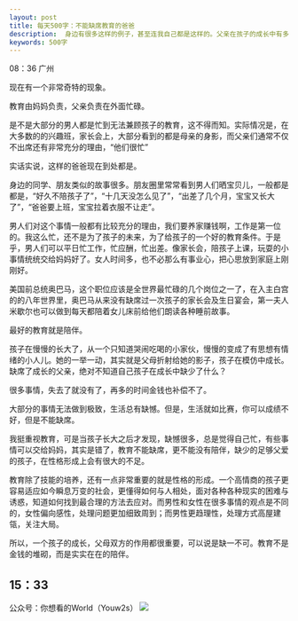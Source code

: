 ```yaml
---
layout: post
title: 每天500字：不能缺席教育的爸爸
description:  身边有很多这样的例子，甚至连我自己都是这样的。父亲在孩子的成长中有多重要？请不要缺席孩子的成长。
keywords: 500字
---
```


08：36 广州

现在有一个非常奇特的现象。

教育由妈妈负责，父亲负责在外面忙碌。

是不是大部分的男人都是忙到无法兼顾孩子的教育，这不得而知。实际情况是，在大多数的的兴趣班，家长会上，大部分看到的都是母亲的身影，而父亲们通常不仅不出席还有非常充分的理由，“他们很忙”

实话实说，这样的爸爸现在到处都是。

身边的同学、朋友类似的故事很多。朋友圈里常常看到男人们晒宝贝儿，一般都是都是，“好久不陪孩子了”，“十几天没怎么见了”，“出差了几个月，宝宝又长大了”，“爸爸要上班，宝宝拉着衣服不让走”。

男人们对这个事情一般都有比较充分的理由，我们要养家赚钱啊，工作是第一位的。我这么忙，还不是为了孩子的未来，为了给孩子的一个好的教育条件。于是乎，男人们可以平日忙工作，忙应酬，忙出差。像家长会，陪孩子上课，玩耍的小事情统统交给妈妈好了。女人时间多，也不必那么有事业心，把心思放到家庭上刚刚好。

美国前总统奥巴马，这个职位应该是全世界最忙碌的几个岗位之一了，在入主白宫的的八年世界里，奥巴马从来没有缺席过一次孩子的家长会及生日宴会，第一夫人米歇尔也可以做到每天都陪着女儿床前给他们朗读各种睡前故事。

最好的教育就是陪伴。

孩子在慢慢的长大了，从一个只知道哭闹吃喝的小家伙，慢慢的变成了有思想有情绪的小人儿。她的一举一动，其实就是父母折射给她的影子，孩子在模仿中成长。缺席了成长的父亲，绝对不知道自己孩子在成长中缺少了什么？

很多事情，失去了就没有了，再多的时间金钱也补偿不了。

大部分的事情无法做到极致，生活总有缺憾。但是，生活就如比赛，你可以成绩不好，但是不能缺席。

我挺重视教育，可是当孩子长大之后才发现，缺憾很多，总是觉得自己忙，有些事情可以交给妈妈，其实是错了，教育不能缺席，更不能没有陪伴，缺少的足够父爱的孩子，在性格形成上会有很大的不足。

教育除了技能的培养，还有一点非常重要的就是性格的形成。一个高情商的孩子更容易适应如今瞬息万变的社会，更懂得如何与人相处，面对各种各种现实的困难与诱惑，知道如何找到最合理的方法去应对。而男性和女性在很多事情的观点是不同的，女性偏向感性，处理问题更加细致周到；而男性更趋理性，处理方式高屋建瓴，关注大局。

所以，一个孩子的成长，父母双方的作用都很重要，可以说是缺一不可。教育不是金钱的堆砌，而是实实在在的陪伴。


15：33
---- 
公众号：你想看的World（Youw2s）
![][image-1]

[image-1]:	http://upload-images.jianshu.io/upload_images/3342594-dca1f89eba3e50ca.jpg?imageMogr2/auto-orient/strip%7CimageView2/2/w/1240